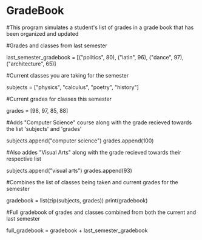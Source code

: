 # GradeBook
#This program simulates a student's list of grades in a grade book that has been organized and updated 

#Grades and classes from last semester 

last_semester_gradebook = [("politics", 80), ("latin", 96), ("dance", 97), ("architecture", 65)]

#Current classes you are taking for the semester 

subjects = ["physics", "calculus", "poetry", "history"]

#Current grades for classes this semester

grades = [98, 97, 85, 88]

#Adds "Computer Science" course along with the grade recieved towards the list 'subjects' and 'grades'

subjects.append("computer science")
grades.append(100)

#Also addes "Visual Arts" along with the grade recieved towards their respective list

subjects.append("visual arts")
grades.append(93)

#Combines the list of classes being taken and current grades for the semester

gradebook = list(zip(subjects, grades))
print(gradebook)

#Full gradebook of grades and classes combined from both the current and last semester 

full_gradebook = gradebook + last_semester_gradebook
